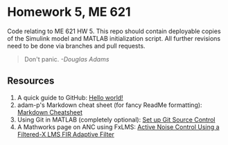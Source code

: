 # Homework 5, ME 621
Code relating to ME 621 HW 5. This repo should contain deployable copies of the Simulink model and MATLAB initialization script. All further revisions need to be done via branches and pull requests.

> Don't panic. *-Douglas Adams*
## Resources
1. A quick guide to GitHub: [Hello world!](https://guides.github.com/activities/hello-world/)
2. adam-p's Markdown cheat sheet (for fancy ReadMe formatting): [Markdown Cheatsheet](https://github.com/adam-p/markdown-here/wiki/Markdown-Cheatsheet) 
3. Using Git in MATLAB (completely optional): [Set up Git Source Control](https://www.mathworks.com/help/matlab/matlab_prog/set-up-git-source-control.html?requestedDomain=www.mathworks.com)
4. A Mathworks page on ANC using FxLMS: [Active Noise Control Using a Filtered-X LMS FIR Adaptive Filter](https://www.mathworks.com/help/audio/examples/active-noise-control-using-a-filtered-x-lms-fir-adaptive-filter.html#responsive_offcanvas)
